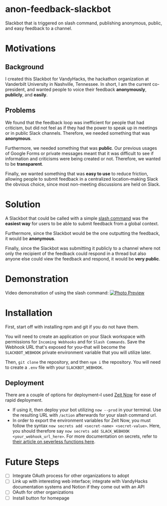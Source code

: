 # anon-feedback-slackbot

Slackbot that is triggered on slash command, publishing anonymous, public, and easy feedback to a channel.

# Motivations

## Background

I created this Slackbot for VandyHacks, the hackathon organization at Vanderbilt University in Nashville, Tennessee. In short, I am the current co-president, and wanted people to voice their feedback **anonymously**, **publicly**, and **easily**.

## Problems

We found that the feedback loop was inefficient for people that had criticism, but did not feel as if they had the power to speak up in meetings or in public Slack channels. Therefore, we needed something that was **anonymous**.

Furthermore, we needed something that was **public**. Our previous usages of Google Forms or private messages meant that it was difficult to see if information and criticisms were being created or not. Therefore, we wanted to be **transparent**.

Finally, we wanted something that was **easy to use** to reduce friction, allowing people to submit feedback in a centralized location–making Slack the obvious choice, since most non-meeting discussions are held on Slack.

# Solution

A Slackbot that could be called with a simple [slash command](https://api.slack.com/interactivity/slash-commands) was the **easiest way** for users to be able to submit feedback from a global context.

Furthermore, since the Slackbot would be the one outputting the feedback, it would be **anonymous**.

Finally, since the Slackbot was submitting it publicly to a channel where not only the recipient of the feedback could respond in a thread but also anyone else could view the feedback and respond, it would be **very public**.

# Demonstration

Video demonstration of using the slash command:
[![Photo Preview](https://img.youtube.com/vi/J1mZRLuweZY/maxresdefault.jpg)](https://youtu.be/J1mZRLuweZY)

# Installation

First, start off with installing npm and git if you do not have them.

You will need to create an application on your Slack workspace with permissions for `Incoming Webhooks` and for `Slash Commands`. Save the Webhook URL that's exposed for you–that will become the `SLACKBOT_WEBHOOK` private environment variable that you will utilize later.

Then, `git clone` the repository, and then `npm i` the repository. You will need to create a `.env` file with your `SLACKBOT_WEBHOOK`.

## Deployment

There are a couple of options for deployment–I used [Zeit Now](https://zeit.co/dashboard) for ease of rapid deployment.

-   If using it, then deploy your bot utilizing `now --prod` in your terminal. Use the resulting URL with `/action` afterwards for your slash command url.
-   In order to export the environment variables for Zeit Now, you must follow the syntax `now secrets add <secret-name> <secret-value>`. Here, you should therefore say `now secrets add SLACK_WEBHOOK <your_webhook_url_here>`. For more documentation on secrets, refer to [their article on severless functions here](https://zeit.co/docs/v2/serverless-functions/env-and-secrets).

# Future Steps

-   [ ] Integrate OAuth process for other organizations to adopt
-   [ ] Link up with interesting web interface; integrate with VandyHacks documentation systems and Notion if they come out with an API
-   [ ] OAuth for other organizations
-   [ ] Install button for homepage

